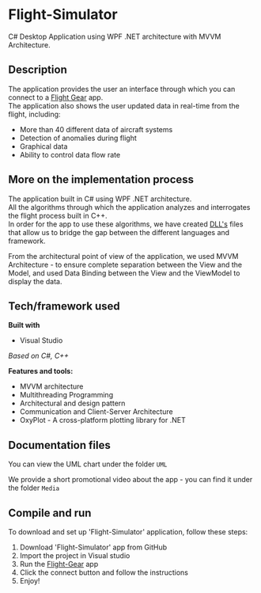 # Flight-Simulator

C# Desktop Application using WPF .NET architecture with MVVM Architecture.

## Description

The application provides the user an interface through which you can connect to a [Flight Gear](https://www.flightgear.org/) app.  <br/>
The application also shows the user updated data in real-time from the flight, including:
* More than 40 different data of aircraft systems
* Detection of anomalies during flight
* Graphical data
* Ability to control data flow rate

## More on the implementation process
The application built in C# using WPF .NET architecture. <br/>
All the algorithms through which the application analyzes and interrogates the flight process built in C++. <br/>
In order for the app to use these algorithms, we have created [DLL's](https://en.wikipedia.org/wiki/Dynamic-link_library) files that allow us to bridge the gap between the different languages and framework.

From the architectural point of view of the application, we used MVVM Architecture - to ensure complete separation between the View and the Model, and used Data Binding between the View and the ViewModel to display the data.

## Tech/framework used

**Built with**
* Visual Studio

*Based on C#, C++*

**Features and tools:**
* MVVM architecture
* Multithreading Programming
* Architectural and design pattern
* Communication and Client-Server Architecture
* OxyPlot - A cross-platform plotting library for .NET

## Documentation files
You can view the UML chart under the folder ```UML```

We provide a short promotional video about the app - you can find it under the folder ```Media```


## Compile and run
To download and set up 'Flight-Simulator' application, follow these steps:
1. Download 'Flight-Simulator' app from GitHub
2. Import the project in Visual studio
3. Run the [Flight-Gear](https://www.flightgear.org/) app
4. Click the connect button and follow the instructions
5. Enjoy!
